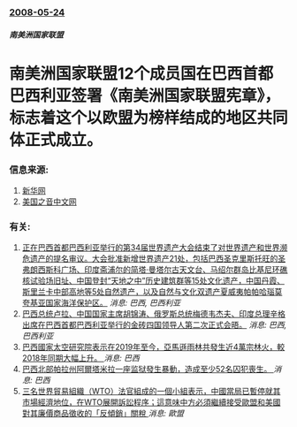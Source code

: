 ### [2008-05-24](/news/2008/05/24/index.md)

##### 南美洲国家联盟
# 南美洲国家联盟12个成员国在巴西首都巴西利亚签署《南美洲国家联盟宪章》，标志着这个以欧盟为榜样结成的地区共同体正式成立。




### 信息来源:

1. [新华网](http://news.xinhuanet.com/newscenter/2008-05/24/content_8240308.htm)
2. [美国之音中文网](http://www.voanews.com/chinese/n2008-05-24-voa4.cfm)

### 有关:

1. [ 正在巴西首都巴西利亚举行的第34届世界遗产大会结束了对世界遗产和世界濒危遗产的提名审议。大会批准新增世界遗产21处，包括巴西圣克里斯托旺的圣弗朗西斯科广场、印度斋浦尔的简塔·曼塔尔古天文台、马绍尔群岛比基尼环礁核试验场旧址、中国登封“天地之中”历史建筑群等15处文化遗产，中国丹霞、斯里兰卡中部高地等5处自然遗产，以及自然与文化双遗产夏威夷帕帕哈瑙莫夸基亚国家海洋保护区。](/news/2010/08/2/正在巴西首都巴西利亚举行的第34届世界遗产大会结束了对世界遗产和世界濒危遗产的提名审议-大会批准新增世界遗产21处-包.md) _消息: 巴西, 巴西利亚_
2. [ 巴西总统卢拉、中国国家主席胡锦涛、俄罗斯总统梅德韦杰夫、印度总理辛格出席在巴西首都巴西利亚举行的金砖四国领导人第二次正式会晤。](/news/2010/04/15/巴西总统卢拉-中国国家主席胡锦涛-俄罗斯总统梅德韦杰夫-印度总理辛格出席在巴西首都巴西利亚举行的金砖四国领导人第二次正.md) _消息: 巴西, 巴西利亚_
3. [巴西國家太空研究院表示在2019年至今，亞馬遜雨林共發生近4萬宗林火，較2018年同期大幅上升。 ](/news/2019/08/21/巴西國家太空研究院表示在2019年至今-亞馬遜雨林共發生近4萬宗林火-較2018年同期大幅上升.md) _消息: 巴西_
4. [巴西北部帕拉州阿爾塔米拉一座监狱發生暴動，造成至少52名囚犯喪生。 ](/news/2019/07/29/巴西北部帕拉州阿爾塔米拉一座监狱發生暴動-造成至少52名囚犯喪生.md) _消息: 巴西_
5. [三名世界貿易組織（WTO）法官組成的一個小組表示，中國當局已暫停就其市場經濟地位，在WTO展開訴訟程序；這意味中方必須繼續接受歐盟和美國對其廉價商品徵收的「反傾銷」關稅 ](/news/2019/06/17/三名世界貿易組織-WTO-法官組成的一個小組表示-中國當局已暫停就其市場經濟地位-在WTO展開訴訟程序-這意味中方必須繼.md) _消息: 歐盟_
